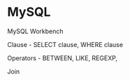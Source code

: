 # MySQL
MySQL Workbench

Clause -
SELECT clause, 
WHERE clause

Operators -
BETWEEN, 
LIKE, 
REGEXP, 

Join
